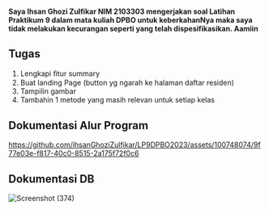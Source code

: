 #### Saya Ihsan Ghozi Zulfikar NIM 2103303 mengerjakan soal Latihan Praktikum 9 dalam mata kuliah DPBO untuk keberkahanNya maka saya tidak melakukan kecurangan seperti yang telah dispesifikasikan. Aamiin

## Tugas
1. Lengkapi ﬁtur summary
2. Buat landing Page (button yg ngarah ke halaman daftar residen)
3. Tampilin gambar
4. Tambahin 1 metode yang masih relevan untuk setiap kelas

## Dokumentasi Alur Program


https://github.com/ihsanGhoziZulfikar/LP9DPBO2023/assets/100748074/9f77e03e-f817-40c0-8515-2a175f72f0c6

## Dokumentasi DB

![Screenshot (374)](https://github.com/ihsanGhoziZulfikar/LP9DPBO2023/assets/100748074/0c588c5a-4a16-4f57-b0f4-2c243459a142)
